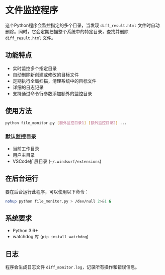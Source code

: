 # 文件监控程序

这个Python程序会监控指定的多个目录，当发现 `diff_result.html` 文件时自动删除。同时，它会定期扫描整个系统中的特定目录，查找并删除 `diff_result.html` 文件。

## 功能特点

- 实时监控多个指定目录
- 自动删除新创建或修改的目标文件
- 定期执行全局扫描，清理系统中的目标文件
- 详细的日志记录
- 支持通过命令行参数添加额外的监控目录

## 使用方法

```bash
python file_monitor.py [额外监控目录1] [额外监控目录2] ...
```

### 默认监控目录

- 当前工作目录
- 用户主目录
- VSCode扩展目录 (`~/.windsurf/extensions`)

## 在后台运行

要在后台运行此程序，可以使用以下命令：

```bash
nohup python file_monitor.py > /dev/null 2>&1 &
```

## 系统要求

- Python 3.6+
- watchdog 库 (`pip install watchdog`)

## 日志

程序会生成日志文件 `diff_monitor.log`，记录所有操作和错误信息。
